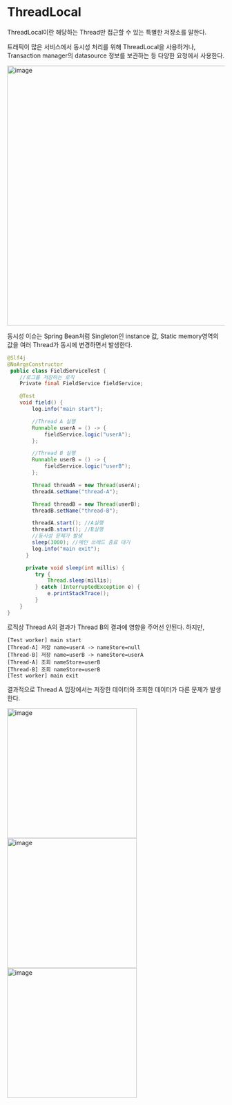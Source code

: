 # ThreadLocal
ThreadLocal이란 해당하는 Thread만 접근할 수 있는 특별한 저장소를 말한다. 

트래픽이 많은 서비스에서 동시성 처리를 위해 ThreadLocal을 사용하거나, Transaction manager의 datasource 정보를 보관하는 등 다양한 요청에서 사용한다.

<img width="600" alt="image" src="https://github.com/hanuk96/TIL/assets/12428689/7c27516c-9c84-4c73-b2ad-2b09bb4a197c">

동시성 이슈는 Spring Bean처럼 Singleton인 instance 값, Static memory영역의 값을 여러 Thread가 동시에 변경하면서 발생한다.

```java
@Slf4j
@NoArgsConstructor
 public class FieldServiceTest {
    //로그를 저장하는 로직
    Private final FieldService fieldService;

    @Test
    void field() {
        log.info("main start");

        //Thread A 실행
        Runnable userA = () -> {
            fieldService.logic("userA");
        };

        //Thread B 실행
        Runnable userB = () -> {
            fieldService.logic("userB");
        };

        Thread threadA = new Thread(userA);
        threadA.setName("thread-A");

        Thread threadB = new Thread(userB);
        threadB.setName("thread-B");

        threadA.start(); //A실행
        threadB.start(); //B실행
        //동시성 문제가 발생
        sleep(3000); //메인 쓰레드 종료 대기
        log.info("main exit");
      }

      private void sleep(int millis) {
         try {
             Thread.sleep(millis);
         } catch (InterruptedException e) {
             e.printStackTrace();
         }
    }
}
```

로직상 Thread A의 결과가 Thread B의 결과에 영향을 주어선 안된다. 하지만,

```
[Test worker] main start
[Thread-A] 저장 name=userA -> nameStore=null
[Thread-B] 저장 name=userB -> nameStore=userA
[Thread-A] 조회 nameStore=userB
[Thread-B] 조회 nameStore=userB
[Test worker] main exit
```

결과적으로 Thread A 입장에서는 저장한 데이터와 조회한 데이터가 다른 문제가 발생한다.

<img width="300" alt="image" src="https://github.com/hanuk96/TIL/assets/12428689/64722afc-b457-423f-9dc3-6b3bb646de44">
<img width="300" alt="image" src="https://github.com/hanuk96/TIL/assets/12428689/0df3f271-fef9-4aa7-b7bb-eb7cd039f4ae">
<img width="300" alt="image" src="https://github.com/hanuk96/TIL/assets/12428689/2aab354a-b99b-4ee2-8a2a-97d1b1437db4">
